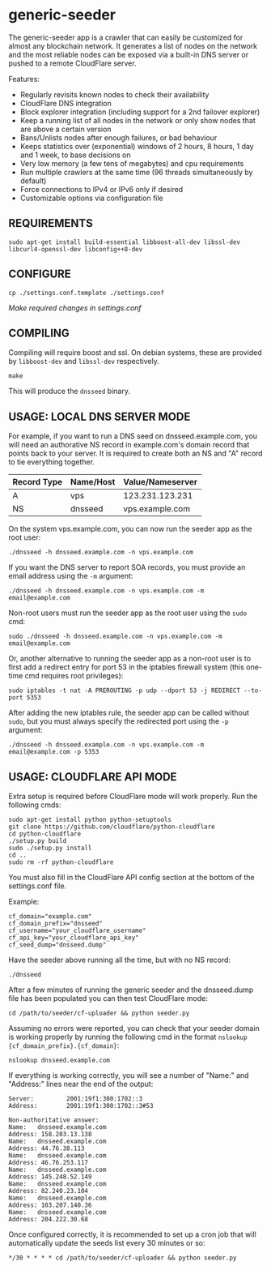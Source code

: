 generic-seeder
===============

The generic-seeder app is a crawler that can easily be customized for almost any blockchain network. It generates a list of nodes on the network and the most reliable nodes can be exposed via a built-in DNS server or pushed to a remote CloudFlare server.

Features:
- Regularly revisits known nodes to check their availability
- CloudFlare DNS integration
- Block explorer integration (including support for a 2nd failover explorer)
- Keep a running list of all nodes in the network or only show nodes that are above a certain version
- Bans/Unlists nodes after enough failures, or bad behaviour
- Keeps statistics over (exponential) windows of 2 hours, 8 hours, 1 day and 1 week, to base decisions on
- Very low memory (a few tens of megabytes) and cpu requirements
- Run multiple crawlers at the same time (96 threads simultaneously by default)
- Force connections to IPv4 or IPv6 only if desired
- Customizable options via configuration file

REQUIREMENTS
------------

```
sudo apt-get install build-essential libboost-all-dev libssl-dev libcurl4-openssl-dev libconfig++8-dev
```

CONFIGURE
---------

```
cp ./settings.conf.template ./settings.conf
```

*Make required changes in settings.conf*

COMPILING
---------
Compiling will require boost and ssl.  On debian systems, these are provided
by `libboost-dev` and `libssl-dev` respectively.

```
make
```

This will produce the `dnsseed` binary.

USAGE: LOCAL DNS SERVER MODE
----------------------------

For example, if you want to run a DNS seed on dnsseed.example.com, you will need an authorative NS record in example.com's domain record that points back to your server. It is required to create both an NS and "A" record to tie everything together.

| Record Type | Name/Host | Value/Nameserver |
| ----------- | --------- | ---------------- |
| A           | vps       | 123.231.123.231  |
| NS          | dnsseed   | vps.example.com  |

On the system vps.example.com, you can now run the seeder app as the root user:

```
./dnsseed -h dnsseed.example.com -n vps.example.com
```

If you want the DNS server to report SOA records, you must provide an email address using the `-m` argument:

```
./dnsseed -h dnsseed.example.com -n vps.example.com -m email@example.com
```

Non-root users must run the seeder app as the root user using the `sudo` cmd:

```
sudo ./dnsseed -h dnsseed.example.com -n vps.example.com -m email@example.com
```

Or, another alternative to running the seeder app as a non-root user is to first add a redirect entry for port 53 in the iptables firewall system (this one-time cmd requires root privileges):

```
sudo iptables -t nat -A PREROUTING -p udp --dport 53 -j REDIRECT --to-port 5353
``` 

After adding the new iptables rule, the seeder app can be called without `sudo`, but you must always specify the redirected port using the `-p` argument:

```
./dnsseed -h dnsseed.example.com -n vps.example.com -m email@example.com -p 5353
```

USAGE: CLOUDFLARE API MODE
--------------------------

Extra setup is required before CloudFlare mode will work properly.
Run the following cmds:

```
sudo apt-get install python python-setuptools
git clone https://github.com/cloudflare/python-cloudflare
cd python-cloudflare
./setup.py build
sudo ./setup.py install
cd ..
sudo rm -rf python-cloudflare
```

You must also fill in the CloudFlare API config section at the bottom
of the settings.conf file.

Example:

```
cf_domain="example.com"
cf_domain_prefix="dnsseed"
cf_username="your_cloudflare_username"
cf_api_key="your_cloudflare_api_key"
cf_seed_dump="dnsseed.dump"
```

Have the seeder above running all the time, but with no NS record:

```
./dnsseed
```

After a few minutes of running the generic seeder and the dnsseed.dump
file has been populated you can then test CloudFlare mode:

```
cd /path/to/seeder/cf-uploader && python seeder.py
```

Assuming no errors were reported, you can check that your seeder domain is
working properly by running the following cmd in the format
`nslookup {cf_domain_prefix}.{cf_domain}`:

```
nslookup dnsseed.example.com
```

If everything is working correctly, you will see a number of "Name:" and
"Address:" lines near the end of the output:

```
Server:         2001:19f1:300:1702::3
Address:        2001:19f1:300:1702::3#53

Non-authoritative answer:
Name:   dnsseed.example.com
Address: 158.203.13.138
Name:   dnsseed.example.com
Address: 44.76.38.113
Name:   dnsseed.example.com
Address: 46.76.253.117
Name:   dnsseed.example.com
Address: 145.248.52.149
Name:   dnsseed.example.com
Address: 82.240.23.104
Name:   dnsseed.example.com
Address: 103.207.140.36
Name:   dnsseed.example.com
Address: 204.222.30.68
```

Once configured correctly, it is recommended to set up a cron job that will
automatically update the seeds list every 30 minutes or so:

```
*/30 * * * * cd /path/to/seeder/cf-uploader && python seeder.py
```